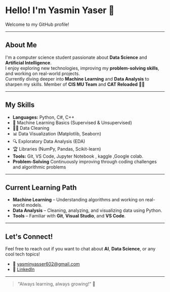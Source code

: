 # Hello! I'm Yasmin Yaser 👋

Welcome to my GitHub profile!  

---

## About Me  
I'm a computer science student passionate about **Data Science** and **Artificial Intelligence**.  
I enjoy exploring new technologies, improving my **problem-solving skills**, and working on real-world projects.  
Currently diving deeper into **Machine Learning** and **Data Analysis** to sharpen my skills.
Member of **CIS MU Team** and **CAT Reloaded** 🏋️‍♀️


---

## My Skills  
- **Languages:** Python, C#, C++
- 🧠 Machine Learning Basics (Supervised & Unsupervised)
- 🏋️‍♀️ Data Cleaning 
- 📊 Data Visualization (Matplotlib, Seaborn)
- 🔍 Exploratory Data Analysis (EDA)
- 🏆 Libraries (NumPy, Pandas, Scikit-learn)
- **Tools:** Git, VS Code, Jupyter Notebook , kaggle ,Google colab.
- **Problem-Solving**  Continuously improving through coding challenges and algorithmic problems 

---

## Current Learning Path  
- **Machine Learning** – Understanding algorithms and working on real-world models.  
- **Data Analysis** – Cleaning, analyzing, and visualizing data using Python.  
- **Tools** – Familiar with **Git**, **Visual Studio**, and **VS Code**.  

---

## Let's Connect!  
Feel free to reach out if you want to chat about **AI**, **Data Science**, or any cool tech topics!  
- 📧 [yasminyasser602@gmail.com](mailto:yasminyasser602@gmail.com)  
- 🔗 [LinkedIn](https://www.linkedin.com/in/yasmin-yaser-139885294)  

---
> "Always learning, always growing!" 💪



